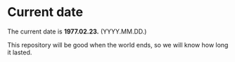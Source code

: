 # Current date

The current date is **1977.02.23.** (YYYY.MM.DD.)

This repository will be good when the world ends, so we will know how long it lasted.